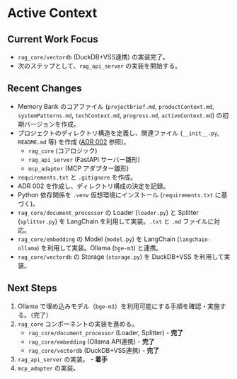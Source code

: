 # Active Context

## Current Work Focus

-   `rag_core/vectordb` (DuckDB+VSS連携) の実装完了。
-   次のステップとして、`rag_api_server` の実装を開始する。

## Recent Changes

-   Memory Bank のコアファイル (`projectbrief.md`, `productContext.md`, `systemPatterns.md`, `techContext.md`, `progress.md`, `activeContext.md`) の初期バージョンを作成。
-   プロジェクトのディレクトリ構造を定義し、関連ファイル (`__init__.py`, `README.md` 等) を作成 ([ADR 002](../../docs/ADR/002_モノレポディレクトリ構成.md) 参照)。
    -   `rag_core` (コアロジック)
    -   `rag_api_server` (FastAPI サーバー雛形)
    -   `mcp_adapter` (MCP アダプター雛形)
-   `requirements.txt` と `.gitignore` を作成。
-   ADR 002 を作成し、ディレクトリ構成の決定を記録。
-   Python 依存関係を `.venv` 仮想環境にインストール (`requirements.txt` に基づく)。
-   `rag_core/document_processor` の Loader (`loader.py`) と Splitter (`splitter.py`) を LangChain を利用して実装。`.txt` と `.md` ファイルに対応。
-   `rag_core/embedding` の Model (`model.py`) を LangChain (`langchain-ollama`) を利用して実装。Ollama (`bge-m3`) と連携。
-   `rag_core/vectordb` の Storage (`storage.py`) を DuckDB+VSS を利用して実装。

## Next Steps

1.  Ollama で埋め込みモデル（`bge-m3`）を利用可能にする手順を確認・実施する。（完了）
2.  `rag_core` コンポーネントの実装を進める。
    -   `rag_core/document_processor` (Loader, Splitter) - **完了**
    -   `rag_core/embedding` (Ollama API連携) - **完了**
    -   `rag_core/vectordb` (DuckDB+VSS連携) - **完了**
3.  `rag_api_server` の実装。 - **着手**
4.  `mcp_adapter` の実装。
